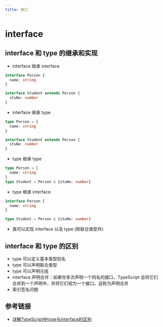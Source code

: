 ```yaml
---
title: 接口
---
```


# interface

## interface 和 type 的继承和实现

- interface 继承 interface

```typescript
interface Person {
  name: string
}

interface Student extends Person {
  stuNo: number
}
```

- interface 继承 type

```typescript
type Person = {
  name: string
}

interface Student extends Person {
  stuNo: number
}
```

- type 继承 type

```typescript
type Person = {
  name: string
}
type Student = Person & {stuNo: number}
```

- type 继承 interface

```typescript
interface Person {
  name: string
}

type Student = Person & {stuNo: number}
```

- 类可以实现 interface 以及 type (除联合类型外)

## interface 和 type 的区别

- type 可以定义基本类型别名
- type 可以声明联合类型
- type 可以声明元组
- interface 声明合并：如果你多次声明一个同名的接口，TypeScript 会将它们合并到一个声明中，并将它们视为一个接口。这称为声明合并
- 索引签名问题

## 参考链接

- [详解TypeScript中type与interface的区别](https://www.jb51.net/article/243639.htm)

